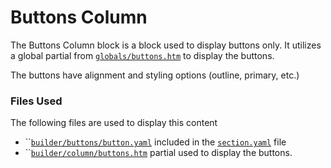 # Buttons Column

The Buttons Column block is a block used to display buttons only. It utilizes a global partial from [`globals/buttons.htm`](https://github.com/artistro08/tailor-starter/blob/main/partials/builder/globals/buttons.htm) to display the buttons.&#x20;

The buttons have alignment and styling options (outline, primary, etc.)

### Files Used

The following files are used to display this content

* ``[`builder/buttons/button.yaml`](https://github.com/artistro08/tailor-starter/blob/main/seeds/blueprints/content/mixins/builder/buttons/buttons.yaml) included in the [`section.yaml`](https://github.com/artistro08/tailor-starter/blob/main/seeds/blueprints/content/mixins/builder/section/section.yaml) file
* ``[`builder/column/buttons.htm`](https://github.com/artistro08/tailor-starter/blob/main/partials/builder/columns/buttons.htm) partial used to display the buttons.&#x20;
